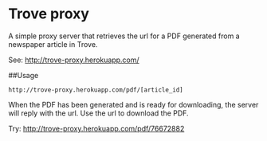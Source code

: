 # Trove proxy

A simple proxy server that retrieves the url for a PDF generated from a newspaper article in Trove.

See: http://trove-proxy.herokuapp.com/

##Usage

`http://trove-proxy.herokuapp.com/pdf/[article_id]`

When the PDF has been generated and is ready for downloading, the server will reply with the url. Use the url to download the PDF.

Try: http://trove-proxy.herokuapp.com/pdf/76672882
